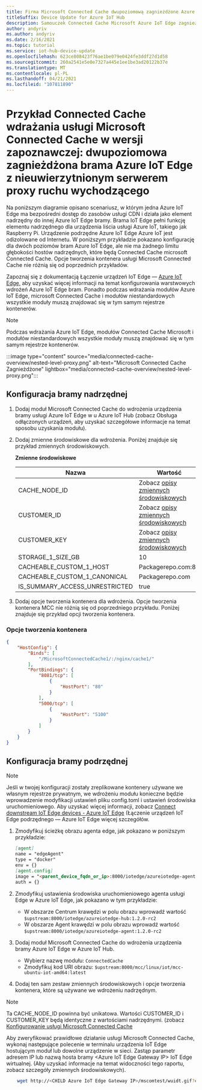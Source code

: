 ```yaml
---
title: Firma Microsoft Connected Cache dwupoziomową zagnieżdżone Azure IoT Edge Gateway z wychodzącymi nieuwierzy informacje o nieuwierzytanych serwerach proxy | Microsoft Docs
titleSuffix: Device Update for Azure IoT Hub
description: Samouczek Connected Cache Microsoft Azure IoT Edge zagnieżdżonych w bramie Azure IoT Edge za pomocą nieuwierzytanego serwera proxy ruchu wychodzącego
author: andyriv
ms.author: andyriv
ms.date: 2/16/2021
ms.topic: tutorial
ms.service: iot-hub-device-update
ms.openlocfilehash: 623ce808423f76ae1be079e0424fe3ddf27d1d58
ms.sourcegitcommit: 260a2541e5e0e7327a445e1ee1be3ad20122b37e
ms.translationtype: MT
ms.contentlocale: pl-PL
ms.lasthandoff: 04/21/2021
ms.locfileid: "107811890"
---
```

# <a name="microsoft-connected-cache-preview-deployment-scenario-sample-two-level-nested-azure-iot-edge-gateway-with-outbound-unauthenticated-proxy"></a>Przykład Connected Cache wdrażania usługi Microsoft Connected Cache w wersji zapoznawczej: dwupoziomowa zagnieżdżona brama Azure IoT Edge z nieuwierzytnionym serwerem proxy ruchu wychodzącego

Na poniższym diagramie opisano scenariusz, w którym jedna Azure IoT Edge ma bezpośredni dostęp do zasobów usługi CDN i działa jako element nadrzędny do innej Azure IoT Edge bramy. Brama IoT Edge pełni funkcję elementu nadrzędnego dla urządzenia liścia usługi Azure IoT, takiego jak Raspberry Pi. Urządzenie podrzędne Azure IoT Edge Azure IoT jest odizolowane od Internetu. W poniższym przykładzie pokazano konfigurację dla dwóch poziomów bram Azure IoT Edge, ale nie ma żadnego limitu głębokości hostów nadrzędnych, które będą Connected Cache microsoft Connected Cache. Opcje tworzenia kontenera usługi Microsoft Connected Cache nie różnią się od poprzednich przykładów.

Zapoznaj się z dokumentacją Łączenie urządzeń IoT Edge — [Azure IoT Edge,](../iot-edge/how-to-connect-downstream-iot-edge-device.md?preserve-view=true&tabs=azure-portal&view=iotedge-2020-11) aby uzyskać więcej informacji na temat konfigurowania warstwowych wdrożeń Azure IoT Edge bram. Ponadto podczas wdrażania modułów Azure IoT Edge, microsoft Connected Cache i modułów niestandardowych wszystkie moduły muszą znajdować się w tym samym rejestrze kontenerów.

>[!Note]
>Podczas wdrażania Azure IoT Edge, modułów Connected Cache Microsoft i modułów niestandardowych wszystkie moduły muszą znajdować się w tym samym rejestrze kontenerów.

  :::image type="content" source="media/connected-cache-overview/nested-level-proxy.png" alt-text="Microsoft Connected Cache Zagnieżdżone" lightbox="media/connected-cache-overview/nested-level-proxy.png":::

## <a name="parent-gateway-configuration"></a>Konfiguracja bramy nadrzędnej
1. Dodaj moduł Microsoft Connected Cache do wdrożenia urządzenia bramy usługi Azure IoT Edge w u [](connected-cache-disconnected-device-update.md) Azure IoT Hub (zobacz Obsługa odłączonych urządzeń, aby uzyskać szczegółowe informacje na temat sposobu uzyskania modułu).
2. Dodaj zmienne środowiskowe dla wdrożenia. Poniżej znajduje się przykład zmiennych środowiskowych.

    **Zmienne środowiskowe**

    | Nazwa                          | Wartość                                                                 |
    | ----------------------------- | ----------------------------------------------------------------------| 
    | CACHE_NODE_ID                 | Zobacz [opisy zmiennych środowiskowych](connected-cache-configure.md) |
    | CUSTOMER_ID                   | Zobacz [opisy zmiennych środowiskowych](connected-cache-configure.md) |
    | CUSTOMER_KEY                  | Zobacz [opisy zmiennych środowiskowych](connected-cache-configure.md) |
    | STORAGE_1_SIZE_GB             | 10                                                                    |
    | CACHEABLE_CUSTOM_1_HOST       | Packagerepo.com:80                                                    |
    | CACHEABLE_CUSTOM_1_CANONICAL  | Packagerepo.com                                                       |
    | IS_SUMMARY_ACCESS_UNRESTRICTED| true                                                                  |

3. Dodaj opcje tworzenia kontenera dla wdrożenia. Opcje tworzenia kontenera MCC nie różnią się od poprzedniego przykładu. Poniżej znajduje się przykład opcji tworzenia kontenera.

### <a name="container-create-options"></a>Opcje tworzenia kontenera

```json
{
    "HostConfig": {
        "Binds": [
            "/MicrosoftConnectedCache1/:/nginx/cache1/"
        ],
        "PortBindings": {
            "8081/tcp": [
                {
                    "HostPort": "80"
                }
            ],
            "5000/tcp": [
                {
                    "HostPort": "5100"
                }
            ]
        }
    }
}
```

## <a name="child-gateway-configuration"></a>Konfiguracja bramy podrzędnej

>[!Note]
>Jeśli w twojej konfiguracji zostały zreplikowane kontenery używane we własnym rejestrze prywatnym, we wdrożeniu modułu konieczne będzie wprowadzenie modyfikacji ustawień pliku config.toml i ustawień środowiska uruchomieniowego. Aby uzyskać więcej informacji, zobacz [Connect downstream IoT Edge devices - Azure IoT Edge](../iot-edge/how-to-connect-downstream-iot-edge-device.md?preserve-view=true&tabs=azure-portal&view=iotedge-2020-11#deploy-modules-to-lower-layer-devices) (Łączenie urządzeń IoT Edge podrzędnego — Azure IoT Edge więcej szczegółów.


1. Zmodyfikuj ścieżkę obrazu agenta edge, jak pokazano w poniższym przykładzie:

    ```markdown
    [agent]
    name = "edgeAgent"
    type = "docker"
    env = {}
    [agent.config]
    image = "<parent_device_fqdn_or_ip>:8000/iotedge/azureiotedge-agent:1.2.0-rc2"
    auth = {}
    ```
2. Zmodyfikuj ustawienia środowiska uruchomieniowego agenta usługi Edge w Azure IoT Edge, jak pokazano w tym przykładzie:
    
    * W obszarze Centrum krawędzi w polu obrazu wprowadź wartość ```$upstream:8000/iotedge/azureiotedge-hub:1.2.0-rc2```
    * W obszarze Agent krawędzi w polu obrazu wprowadź wartość ```$upstream:8000/iotedge/azureiotedge-agent:1.2.0-rc2```

3. Dodaj moduł Microsoft Connected Cache do wdrożenia urządzenia bramy Azure IoT Edge w Azure IoT Hub.

   * Wybierz nazwę modułu: ```ConnectedCache```
   * Zmodyfikuj kod URI obrazu: ```$upstream:8000/mcc/linux/iot/mcc-ubuntu-iot-amd64:latest```

4. Dodaj ten sam zestaw zmiennych środowiskowych i opcje tworzenia kontenera, które są używane we wdrożeniu nadrzędnym.
>[!Note]
>Ta CACHE_NODE_ID powinna być unikatowa.  Wartości CUSTOMER_ID i CUSTOMER_KEY będą identyczne z wartościami nadrzędnymi. (zobacz [Konfigurowanie usługi Microsoft Connected Cache](connected-cache-configure.md)

Aby zweryfikować prawidłowe działanie usługi Microsoft Connected Cache, wykonaj następujące polecenie w terminalu urządzenia IoT Edge hostującym moduł lub dowolne urządzenie w sieci. Zastąp parametr adresem IP lub nazwą hosta bramy \<Azure IoT Edge Gateway IP\> IoT Edge wirtualnej. (Aby uzyskać informacje na temat widoczności tego raportu, zobacz szczegóły zmiennych środowiskowych).

```bash
    wget http://<CHILD Azure IoT Edge Gateway IP>/mscomtest/wuidt.gif?cacheHostOrigin=au.download.windowsupdate.com
```